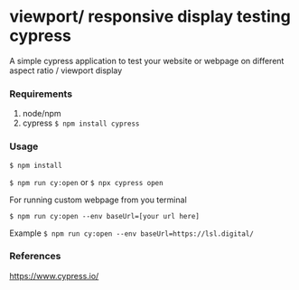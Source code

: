 # viewport/ responsive display testing cypress
A simple cypress application to test your website or webpage on different aspect ratio / viewport display

### Requirements
1. node/npm
2. cypress `$ npm install cypress`

### Usage

`$ npm install`

`$ npm run cy:open` or `$ npx cypress open`

For running custom webpage from you terminal

`$ npm run cy:open --env baseUrl=[your url here]`

Example
`$ npm run cy:open --env baseUrl=https://lsl.digital/`



### References
https://www.cypress.io/
